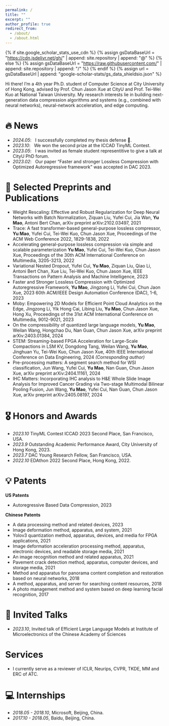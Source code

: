 ```yaml
---
permalink: /
title: ""
excerpt: ""
author_profile: true
redirect_from: 
  - /about/
  - /about.html
---
```


{% if site.google_scholar_stats_use_cdn %}
{% assign gsDataBaseUrl = "https://cdn.jsdelivr.net/gh/" | append: site.repository | append: "@" %}
{% else %}
{% assign gsDataBaseUrl = "https://raw.githubusercontent.com/" | append: site.repository | append: "/" %}
{% endif %}
{% assign url = gsDataBaseUrl | append: "google-scholar-stats/gs_data_shieldsio.json" %}

<span class='anchor' id='about-me'></span>

Hi there! I’m a 4th year Ph.D. student of Computer Science at City University of Hong Kong, advised by Prof. Chun Jason Xue at CityU and Prof. Tei-Wei Kuo at National Taiwan University. My research interests lie in building next-generation data compression algorithms and systems (e.g., combined with neural networks), neural-network acceleration, and edge computing. 

# 🔥 News
- *2024.05*: &nbsp; I successfully completed my thesis defense 🎉. 
- *2023.10*: &nbsp; We won the second prize at the ICCAD TinyML Contest. 
- *2023.05*: &nbsp; I was invited as female student representitive to give a talk at CityU PhD forum. 
- *2023.02*: &nbsp; Our paper “Faster and stronger Lossless Compression with Optimized Autoregressive framework” was accepted in DAC 2023.

# 📝 Selected Preprints and Publications

- Weight Rescaling: Effective and Robust Regularization for Deep Neural Networks with Batch Normalization, Ziquan Liu, Yufei Cui, Jia Wan, **Yu Mao**, Antoni Bert Chan, arXiv preprint arXiv:2102.03497, 2021
- Trace: A fast transformer-based general-purpose lossless compressor, **Yu Mao**, Yufei Cui, Tei-Wei Kuo, Chun Jason Xue, Proceedings of the ACM Web Conference 2022, 1829-1838, 2022 
- Accelerating general-purpose lossless compression via simple and scalable parameterization
**Yu Mao**, Yufei Cui, Tei-Wei Kuo, Chun Jason Xue, Proceedings of the 30th ACM International Conference on Multimedia, 3205-3213, 2022 
- Variational Nested Dropout, Yufei Cui, **Yu Mao**, Ziquan Liu, Qiao Li, Antoni Bert Chan, Xue Liu, Tei-Wei Kuo, Chun Jason Xue, IEEE Transactions on Pattern Analysis and Machine Intelligence, 2023
- Faster and Stronger Lossless Compression with Optimized Autoregressive Framework, **Yu Mao**, Jingzong Li, Yufei Cui, Chun Jaon Xue, 2023 60th ACM/IEEE Design Automation Conference (DAC), 1-6, 2023 
- Moby: Empowering 2D Models for Efficient Point Cloud Analytics on the Edge, Jingzong Li, Yik Hong Cai, Libing Liu, **Yu Mao**, Chun Jason Xue, Hong Xu, Proceedings of the 31st ACM International Conference on Multimedia, 9012-9021, 2023
- On the compressibility of quantized large language models, **Yu Mao**, Weilan Wang, Hongchao Du, Nan Guan, Chun Jason Xue, arXiv preprint arXiv:2403.01384, 2024 
- STEM: Streaming-based FPGA Acceleration for Large-Scale Compactions in LSM KV, Dongdong Tang, Weilan Wang, **Yu Mao**, Jinghuan Yu, Tei-Wei Kuo, Chun Jason Xue, 40th IEEE International Conference on Data Engineering, 2024 *(Corresponding author)*
- Pre-processing matters: A segment search method for WSI classification, Jun Wang, Yufei Cui, **Yu Mao**, Nan Guan, Chun Jason Xue, arXiv preprint arXiv:2404.11161, 2024
- IHC Matters: Incorporating IHC analysis to H&E Whole Slide Image Analysis for Improved Cancer Grading via Two-stage Multimodal Bilinear Pooling Fusion, Jun Wang, **Yu Mao**, Yufei Cui, Nan Guan, Chun Jason Xue, arXiv preprint arXiv:2405.08197, 2024

<!-- <div class='paper-box'><div class='paper-box-image'><div><div class="badge">CVPR 2016</div><img src='images/500x300.png' alt="sym" width="100%"></div></div>
<div class='paper-box-text' markdown="1">

[**Project**](https://scholar.google.com/citations?view_op=view_citation&hl=zh-CN&user=DhtAFkwAAAAJ&citation_for_view=DhtAFkwAAAAJ:ALROH1vI_8AC) <strong><span class='show_paper_citations' data='DhtAFkwAAAAJ:ALROH1vI_8AC'></span></strong>
- Lorem ipsum dolor sit amet, consectetur adipiscing elit. Vivamus ornare aliquet ipsum, ac tempus justo dapibus sit amet. 
</div>
</div>

- [Lorem ipsum dolor sit amet, consectetur adipiscing elit. Vivamus ornare aliquet ipsum, ac tempus justo dapibus sit amet](https://github.com), A, B, C, **CVPR 2020** -->

# 🎖 Honors and Awards
- *2023.10* TinyML Contest ICCAD 2023 Second Place, San Francisco, USA.
- *2023.9* Outstanding Academic Performance Award, City University of Hong Kong, 2023.
- *2023.7* DAC Young Research Fellow, San Francisco, USA. 
- *2022.10* EDAthon 2022 Second Place, Hong Kong, 2022.

# 💡 Patents

**US Patents**
- Autoregressive Based Data Compression, 2023

**Chinese Patents**
- A data processing method and related devices, 2023
- Image deformation method, apparatus, and system, 2021
- Yolov3 quantization method, apparatus, devices, and media for FPGA applications, 2021
- Image deformation acceleration processing method, apparatus, electronic devices, and readable storage media, 2021
- An image recognition method and related apparatus, 2021
- Pavement crack detection method, apparatus, computer devices, and storage media, 2021
- Method and apparatus for panorama content completion and restoration based on neural networks, 2018
- A method, apparatus, and server for searching content resources, 2018
- A photo management method and system based on deep learning facial recognition, 2017


<!-- # 📖 Educations
- *2016.06 - 2022.04 (now)*, Lorem ipsum dolor sit amet, consectetur adipiscing elit. Vivamus ornare aliquet ipsum, ac tempus justo dapibus sit amet. 
- *2012.09 - 2016.06*, Bachelor at South China University of Techinology.  -->

# 💬 Invited Talks
- *2023.10*, Invited talk of Efficient Large Language Models at Institute of Microelectronics of the Chinese Academy of Sciences

# Services
- I currently serve as a reviewer of ICLR, Neurips, CVPR, TKDE, MM and ERC of ATC. 


# 💻 Internships
- *2018.05 - 2018.10*, Microsoft, Beijing, China.
- *2017.10 - 2018.05*, Baidu, Beijing, China.
